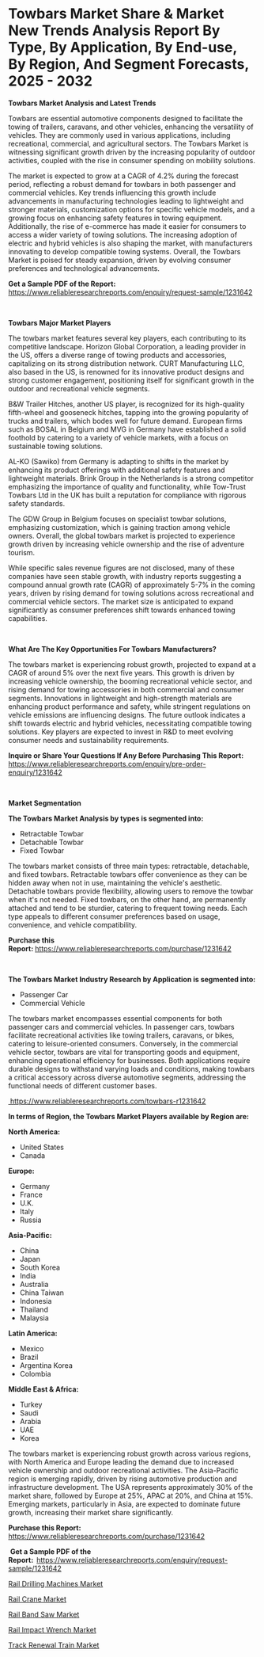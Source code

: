 <p><h1>Towbars Market Share & Market New Trends Analysis Report By Type, By Application, By End-use, By Region, And Segment Forecasts, 2025 - 2032</h1></p><p><strong>Towbars Market Analysis and Latest Trends</strong></p>
<p><p>Towbars are essential automotive components designed to facilitate the towing of trailers, caravans, and other vehicles, enhancing the versatility of vehicles. They are commonly used in various applications, including recreational, commercial, and agricultural sectors. The Towbars Market is witnessing significant growth driven by the increasing popularity of outdoor activities, coupled with the rise in consumer spending on mobility solutions. </p><p>The market is expected to grow at a CAGR of 4.2% during the forecast period, reflecting a robust demand for towbars in both passenger and commercial vehicles. Key trends influencing this growth include advancements in manufacturing technologies leading to lightweight and stronger materials, customization options for specific vehicle models, and a growing focus on enhancing safety features in towing equipment. Additionally, the rise of e-commerce has made it easier for consumers to access a wider variety of towing solutions. The increasing adoption of electric and hybrid vehicles is also shaping the market, with manufacturers innovating to develop compatible towing systems. Overall, the Towbars Market is poised for steady expansion, driven by evolving consumer preferences and technological advancements.</p></p>
<p><strong>Get a Sample PDF of the Report:&nbsp;</strong> <a href="https://www.reliableresearchreports.com/enquiry/request-sample/1231642?utm_campaign=48&utm_medium=2&utm_source=Github&utm_content=ia&utm_term=09042025&utm_id=towbars">https://www.reliableresearchreports.com/enquiry/request-sample/1231642</a></p>
<p>&nbsp;</p>
<p><strong>Towbars Major Market Players</strong></p>
<p><p>The towbars market features several key players, each contributing to its competitive landscape. Horizon Global Corporation, a leading provider in the US, offers a diverse range of towing products and accessories, capitalizing on its strong distribution network. CURT Manufacturing LLC, also based in the US, is renowned for its innovative product designs and strong customer engagement, positioning itself for significant growth in the outdoor and recreational vehicle segments.</p><p>B&W Trailer Hitches, another US player, is recognized for its high-quality fifth-wheel and gooseneck hitches, tapping into the growing popularity of trucks and trailers, which bodes well for future demand. European firms such as BOSAL in Belgium and MVG in Germany have established a solid foothold by catering to a variety of vehicle markets, with a focus on sustainable towing solutions.</p><p>AL-KO (Sawiko) from Germany is adapting to shifts in the market by enhancing its product offerings with additional safety features and lightweight materials. Brink Group in the Netherlands is a strong competitor emphasizing the importance of quality and functionality, while Tow-Trust Towbars Ltd in the UK has built a reputation for compliance with rigorous safety standards.</p><p>The GDW Group in Belgium focuses on specialist towbar solutions, emphasizing customization, which is gaining traction among vehicle owners. Overall, the global towbars market is projected to experience growth driven by increasing vehicle ownership and the rise of adventure tourism.</p><p>While specific sales revenue figures are not disclosed, many of these companies have seen stable growth, with industry reports suggesting a compound annual growth rate (CAGR) of approximately 5-7% in the coming years, driven by rising demand for towing solutions across recreational and commercial vehicle sectors. The market size is anticipated to expand significantly as consumer preferences shift towards enhanced towing capabilities.</p></p>
<p>&nbsp;</p>
<p><strong>What Are The Key Opportunities For Towbars Manufacturers?</strong></p>
<p><p>The towbars market is experiencing robust growth, projected to expand at a CAGR of around 5% over the next five years. This growth is driven by increasing vehicle ownership, the booming recreational vehicle sector, and rising demand for towing accessories in both commercial and consumer segments. Innovations in lightweight and high-strength materials are enhancing product performance and safety, while stringent regulations on vehicle emissions are influencing designs. The future outlook indicates a shift towards electric and hybrid vehicles, necessitating compatible towing solutions. Key players are expected to invest in R&D to meet evolving consumer needs and sustainability requirements.</p></p>
<p><strong>Inquire or Share Your Questions If Any Before Purchasing This Report:</strong> <a href="https://www.reliableresearchreports.com/enquiry/pre-order-enquiry/1231642?utm_campaign=48&utm_medium=2&utm_source=Github&utm_content=ia&utm_term=09042025&utm_id=towbars">https://www.reliableresearchreports.com/enquiry/pre-order-enquiry/1231642</a></p>
<p>&nbsp;</p>
<p><strong>Market Segmentation</strong></p>
<p><strong>The Towbars Market Analysis by types is segmented into:</strong></p>
<p><ul><li>Retractable Towbar</li><li>Detachable Towbar</li><li>Fixed Towbar</li></ul></p>
<p><p>The towbars market consists of three main types: retractable, detachable, and fixed towbars. Retractable towbars offer convenience as they can be hidden away when not in use, maintaining the vehicle's aesthetic. Detachable towbars provide flexibility, allowing users to remove the towbar when it's not needed. Fixed towbars, on the other hand, are permanently attached and tend to be sturdier, catering to frequent towing needs. Each type appeals to different consumer preferences based on usage, convenience, and vehicle compatibility.</p></p>
<p><strong>Purchase this Report:&nbsp;</strong><a href="https://www.reliableresearchreports.com/purchase/1231642?utm_campaign=48&utm_medium=2&utm_source=Github&utm_content=ia&utm_term=09042025&utm_id=towbars">https://www.reliableresearchreports.com/purchase/1231642</a></p>
<p>&nbsp;</p>
<p><strong>The Towbars Market Industry Research by Application is segmented into:</strong></p>
<p><ul><li>Passenger Car</li><li>Commercial Vehicle</li></ul></p>
<p><p>The towbars market encompasses essential components for both passenger cars and commercial vehicles. In passenger cars, towbars facilitate recreational activities like towing trailers, caravans, or bikes, catering to leisure-oriented consumers. Conversely, in the commercial vehicle sector, towbars are vital for transporting goods and equipment, enhancing operational efficiency for businesses. Both applications require durable designs to withstand varying loads and conditions, making towbars a critical accessory across diverse automotive segments, addressing the functional needs of different customer bases.</p></p>
<p><a href="https://www.reliableresearchreports.com/towbars-r1231642?utm_campaign=48&utm_medium=2&utm_source=Github&utm_content=ia&utm_term=09042025&utm_id=towbars">&nbsp;https://www.reliableresearchreports.com/towbars-r1231642</a></p>
<p><strong>In terms of Region, the Towbars Market Players available by Region are:</strong></p>
<p>
    <p> <strong> North America: </strong>
        <ul>
            <li>United States</li>
            <li>Canada</li>
        </ul>
        </p> 
    <p> <strong> Europe: </strong>
        <ul>
            <li>Germany</li>
            <li>France</li>
            <li>U.K.</li>
            <li>Italy</li>
            <li>Russia</li>
        </ul>
        </p> 
    <p> <strong> Asia-Pacific: </strong>
        <ul>
            <li>China</li>
            <li>Japan</li>
            <li>South Korea</li>
            <li>India</li>
            <li>Australia</li>
            <li>China Taiwan</li>
            <li>Indonesia</li>
            <li>Thailand</li>
            <li>Malaysia</li>
        </ul>
        </p> 
    <p> <strong> Latin America: </strong>
        <ul>
            <li>Mexico</li>
            <li>Brazil</li>
            <li>Argentina Korea</li>
            <li>Colombia</li>
        </ul>
        </p> 
    <p> <strong> Middle East & Africa: </strong>
        <ul>
            <li>Turkey</li>
            <li>Saudi</li>
            <li>Arabia</li>
            <li>UAE</li>
            <li>Korea</li>
        </ul>
    </p>
    </p>
<p><p>The towbars market is experiencing robust growth across various regions, with North America and Europe leading the demand due to increased vehicle ownership and outdoor recreational activities. The Asia-Pacific region is emerging rapidly, driven by rising automotive production and infrastructure development. The USA represents approximately 30% of the market share, followed by Europe at 25%, APAC at 20%, and China at 15%. Emerging markets, particularly in Asia, are expected to dominate future growth, increasing their market share significantly.</p></p>
<p><strong>Purchase this Report: </strong><a href="https://www.reliableresearchreports.com/purchase/1231642?utm_campaign=48&utm_medium=2&utm_source=Github&utm_content=ia&utm_term=09042025&utm_id=towbars">https://www.reliableresearchreports.com/purchase/1231642</a></p>
<p>&nbsp;<strong>Get a Sample PDF of the Report:&nbsp;&nbsp;</strong><a href="https://www.reliableresearchreports.com/enquiry/request-sample/1231642?utm_campaign=48&utm_medium=2&utm_source=Github&utm_content=ia&utm_term=09042025&utm_id=towbars">https://www.reliableresearchreports.com/enquiry/request-sample/1231642</a></p>
<p><strong></strong></p>
<p><p><a href="https://github.com/ilanarohalgh/Market-Research-Report-List-1/blob/main/rail-drilling-machines-market.md?utm_campaign=48&utm_medium=2&utm_source=Github&utm_content=ia&utm_term=09042025&utm_id=towbars">Rail Drilling Machines Market</a></p><p><a href="https://github.com/zdybelzinn/Market-Research-Report-List-1/blob/main/rail-crane-market.md?utm_campaign=48&utm_medium=2&utm_source=Github&utm_content=ia&utm_term=09042025&utm_id=towbars">Rail Crane Market</a></p><p><a href="https://github.com/frodanlert/Market-Research-Report-List-1/blob/main/rail-band-saw-market.md?utm_campaign=48&utm_medium=2&utm_source=Github&utm_content=ia&utm_term=09042025&utm_id=towbars">Rail Band Saw Market</a></p><p><a href="https://github.com/iperitvik8/Market-Research-Report-List-1/blob/main/rail-impact-wrench-market.md?utm_campaign=48&utm_medium=2&utm_source=Github&utm_content=ia&utm_term=09042025&utm_id=towbars">Rail Impact Wrench Market</a></p><p><a href="https://github.com/tabormahay2f/Market-Research-Report-List-1/blob/main/track-renewal-train-market.md?utm_campaign=48&utm_medium=2&utm_source=Github&utm_content=ia&utm_term=09042025&utm_id=towbars">Track Renewal Train Market</a></p></p>